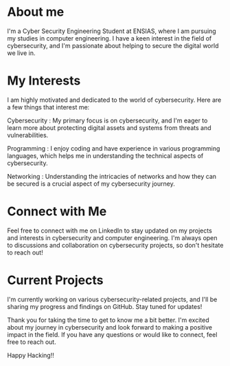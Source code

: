 # About me

I'm a Cyber Security Engineering Student at ENSIAS, where I am pursuing my studies in computer engineering. I have a keen interest in the field of cybersecurity, and I'm passionate about helping to secure the digital world we live in.


# My Interests

I am highly motivated and dedicated to the world of cybersecurity. Here are a few things that interest me:

Cybersecurity : My primary focus is on cybersecurity, and I'm eager to learn more about protecting digital assets and systems from threats and vulnerabilities.

Programming : I enjoy coding and have experience in various programming languages, which helps me in understanding the technical aspects of cybersecurity.

Networking : Understanding the intricacies of networks and how they can be secured is a crucial aspect of my cybersecurity journey.


# Connect with Me

Feel free to connect with me on LinkedIn to stay updated on my projects and interests in cybersecurity and computer engineering.
I'm always open to discussions and collaboration on cybersecurity projects, so don't hesitate to reach out! 


# Current Projects

I'm currently working on various cybersecurity-related projects, and I'll be sharing my progress and findings on GitHub. Stay tuned for updates! 

Thank you for taking the time to get to know me a bit better. I'm excited about my journey in cybersecurity and look forward to making a positive impact in the field. If you have any questions or would like to connect, feel free to reach out.

Happy Hacking!!


